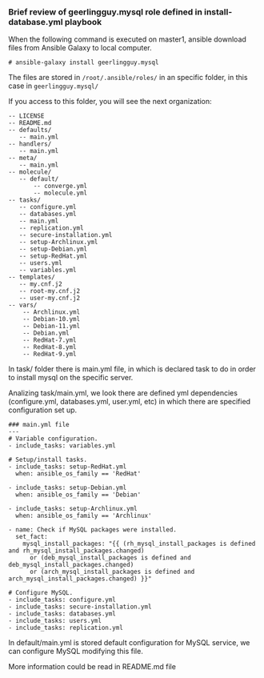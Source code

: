 ### Brief review of geerlingguy.mysql role defined in install-database.yml playbook


When the following command is executed on master1, ansible download files from Ansible Galaxy to local computer.
```
# ansible-galaxy install geerlingguy.mysql
```

The files are stored in ``/root/.ansible/roles/`` in an specific folder, in this case in ``geerlingguy.mysql/``

If you access to this folder, you will see the next organization:

```
-- LICENSE
-- README.md
-- defaults/
   -- main.yml
-- handlers/
   -- main.yml
-- meta/
   -- main.yml
-- molecule/
   -- default/
       -- converge.yml
       -- molecule.yml
-- tasks/
   -- configure.yml
   -- databases.yml
   -- main.yml
   -- replication.yml
   -- secure-installation.yml
   -- setup-Archlinux.yml
   -- setup-Debian.yml
   -- setup-RedHat.yml
   -- users.yml
   -- variables.yml
-- templates/
   -- my.cnf.j2
   -- root-my.cnf.j2
   -- user-my.cnf.j2
-- vars/
    -- Archlinux.yml
    -- Debian-10.yml
    -- Debian-11.yml
    -- Debian.yml
    -- RedHat-7.yml
    -- RedHat-8.yml
    -- RedHat-9.yml
```

In task/ folder there is main.yml file, in which is declared task to do in order to install mysql on the specific server. 

Analizing task/main.yml, we look there are defined yml dependencies (configure.yml, databases.yml, user.yml, etc) in which there are specified configuration set up.
```
### main.yml file
---
# Variable configuration.
- include_tasks: variables.yml

# Setup/install tasks.
- include_tasks: setup-RedHat.yml
  when: ansible_os_family == 'RedHat'

- include_tasks: setup-Debian.yml
  when: ansible_os_family == 'Debian'

- include_tasks: setup-Archlinux.yml
  when: ansible_os_family == 'Archlinux'

- name: Check if MySQL packages were installed.
  set_fact:
    mysql_install_packages: "{{ (rh_mysql_install_packages is defined and rh_mysql_install_packages.changed)
      or (deb_mysql_install_packages is defined and deb_mysql_install_packages.changed)
      or (arch_mysql_install_packages is defined and arch_mysql_install_packages.changed) }}"

# Configure MySQL.
- include_tasks: configure.yml
- include_tasks: secure-installation.yml
- include_tasks: databases.yml
- include_tasks: users.yml
- include_tasks: replication.yml
```

In default/main.yml is stored default configuration for MySQL service, we can configure MySQL modifying this file.

More information could be read in README.md file